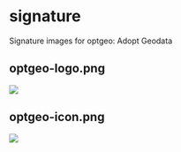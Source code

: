 # signature
Signature images for optgeo: Adopt Geodata

## optgeo-logo.png
![](https://optgeo.github.io/signature/optgeo-logo.png)

## optgeo-icon.png
![](https://optgeo.github.io/signature/optgeo-icon.png)
